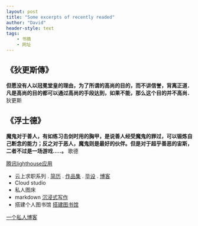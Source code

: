 ```yaml
---
layout: post
title: "Some excerpts of recently readed"
author: "David"
header-style: text
tags: 
    - 书摘
    - 网址
---
```




##  《狄更斯傳》
**但愿没有人以冠冕堂皇的理由，为了所谓的高尚的目的，而不讲信誉，背离正道．凡是高尚的目的都可以通过高尚的手段达到，如果不能，那么这个目的并不高尚．**
										狄更斯


## 《浮士德》
**魔鬼对于善人，有如练习击剑时用的胸甲，是说善人经受魔鬼的罪过，可以锻炼自己断念的能力；反之对于恶人，魔鬼则是最好的伙伴。但是对于超乎善恶的宙斯，二者不过是一场游戏.....。**
												歌德


[腾讯lighthouse应用](https://cloud.tencent.com/developer/column/94914)
* 云上求职系列
	. [简历](https://cloud.tencent.com/developer/article/2203203?areaSource=104001.12&traceId=mBGWuF19BhP9S5uQofqJs)
	. [作品集](https://cloud.tencent.com/developer/article/2209084?areaSource=104001.8&traceId=mBGWuF19BhP9S5uQofqJs)
	. [毕设](https://cloud.tencent.com/developer/article/2209825?areaSource=104001.4&traceId=mBGWuF19BhP9S5uQofqJs)
	. [博客](https://cloud.tencent.com/developer/article/2209822?areaSource=104001.5&traceId=mBGWuF19BhP9S5uQofqJs)
* Cloud studio 
* 私人图床
* markdown [沉浸式写作](https://cloud.tencent.com/developer/article/1831170?areaSource=104001.26&traceId=Qu3XJUn5N8e_LDvyNtE4J)
* 搭建个人图书馆 [搭建图书馆](https://zhuanlan.zhihu.com/p/366373896)

[一个私人博客](aigow.xyz)